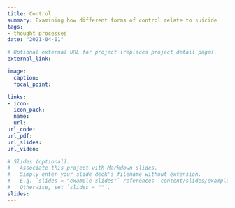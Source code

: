 ```yaml
---
title: Control
summary: Examining how different forms of control relate to suicide
tags:
- thought processes
date: "2021-04-01"

# Optional external URL for project (replaces project detail page).
external_link: 

image:
  caption: 
  focal_point: 

links:
- icon: 
  icon_pack: 
  name: 
  url: 
url_code: 
url_pdf: 
url_slides: 
url_video: 

# Slides (optional).
#   Associate this project with Markdown slides.
#   Simply enter your slide deck's filename without extension.
#   E.g. `slides = "example-slides"` references `content/slides/example-slides.md`.
#   Otherwise, set `slides = ""`.
slides: 
---
```

